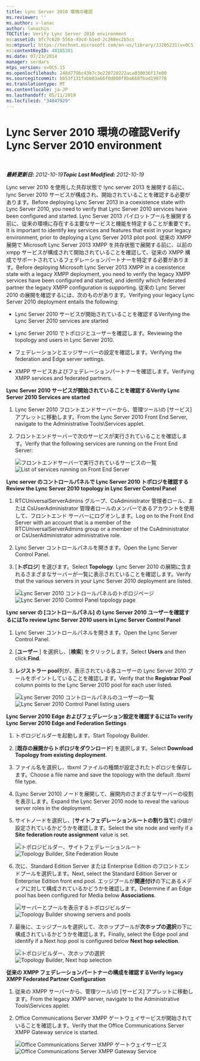 ```yaml
---
title: Lync Server 2010 環境の確認
ms.reviewer: ''
ms.author: v-lanac
author: lanachin
TOCTitle: Verify Lync Server 2010 environment
ms:assetid: bfc7c620-556a-43cd-b1ed-2c268ec2b5cc
ms:mtpsurl: https://technet.microsoft.com/en-us/library/JJ205231(v=OCS.15)
ms:contentKeyID: 48185301
ms.date: 07/23/2014
manager: serdars
mtps_version: v=OCS.15
ms.openlocfilehash: 248d779bc43b7c3e220728222aca030036f17e00
ms.sourcegitcommit: bb53f131fabb03a66f0d000f8ba668fbad190778
ms.translationtype: MT
ms.contentlocale: ja-JP
ms.lasthandoff: 05/11/2019
ms.locfileid: "34847929"
---
```

<div data-xmlns="http://www.w3.org/1999/xhtml">

<div class="topic" data-xmlns="http://www.w3.org/1999/xhtml" data-msxsl="urn:schemas-microsoft-com:xslt" data-cs="http://msdn.microsoft.com/en-us/">

<div data-asp="http://msdn2.microsoft.com/asp">

# <a name="verify-lync-server-2010-environment"></a><span data-ttu-id="d9ea5-102">Lync Server 2010 環境の確認</span><span class="sxs-lookup"><span data-stu-id="d9ea5-102">Verify Lync Server 2010 environment</span></span>

</div>

<div id="mainSection">

<div id="mainBody">

<span> </span>

<span data-ttu-id="d9ea5-103">_**最終更新日:** 2012-10-19_</span><span class="sxs-lookup"><span data-stu-id="d9ea5-103">_**Topic Last Modified:** 2012-10-19_</span></span>

<span data-ttu-id="d9ea5-104">Lync server 2010 を使用した共存状態で lync server 2013 を展開する前に、lync Server 2010 サービスが構成され、開始されていることを確認する必要があります。</span><span class="sxs-lookup"><span data-stu-id="d9ea5-104">Before deploying Lync Server 2013 in a coexistence state with Lync Server 2010, you need to verify that Lync Server 2010 services have been configured and started.</span></span> <span data-ttu-id="d9ea5-105">Lync Server 2013 パイロットプールを展開する前に、従来の環境に存在する主要なサービスと機能を特定することが重要です。</span><span class="sxs-lookup"><span data-stu-id="d9ea5-105">It is important to identify key services and features that exist in your legacy environment, prior to deploying a Lync Server 2013 pilot pool.</span></span> <span data-ttu-id="d9ea5-106">従来の XMPP 展開で Microsoft Lync Server 2013 XMPP を共存状態で展開する前に、以前の xmpp サービスが構成されて開始されていることを確認して、従来の XMPP 構成でサポートされているフェデレーションパートナーを特定する必要があります。</span><span class="sxs-lookup"><span data-stu-id="d9ea5-106">Before deploying Microsoft Lync Server 2013 XMPP in a coexistence state with a legacy XMPP deployment, you need to verify the legacy XMPP services have been configured and started, and identify which federated partner the legacy XMPP configuration is supporting.</span></span> <span data-ttu-id="d9ea5-107">従来の Lync Server 2010 の展開を確認するには、次のものがあります。</span><span class="sxs-lookup"><span data-stu-id="d9ea5-107">Verifying your legacy Lync Server 2010 deployment entails the following:</span></span>

  - <span data-ttu-id="d9ea5-108">Lync Server 2010 サービスが開始されていることを確認する</span><span class="sxs-lookup"><span data-stu-id="d9ea5-108">Verifying the Lync Server 2010 services are started</span></span>

  - <span data-ttu-id="d9ea5-109">Lync Server 2010 でトポロジとユーザーを確認します。</span><span class="sxs-lookup"><span data-stu-id="d9ea5-109">Reviewing the topology and users in Lync Server 2010.</span></span>

  - <span data-ttu-id="d9ea5-110">フェデレーションとエッジサーバーの設定を確認します。</span><span class="sxs-lookup"><span data-stu-id="d9ea5-110">Verifying the federation and Edge server settings.</span></span>

  - <span data-ttu-id="d9ea5-111">XMPP サービスおよびフェデレーションパートナーを確認します。</span><span class="sxs-lookup"><span data-stu-id="d9ea5-111">Verifying XMPP services and federated partners.</span></span>

<span data-ttu-id="d9ea5-112">**Lync Server 2010 サービスが開始されていることを確認する**</span><span class="sxs-lookup"><span data-stu-id="d9ea5-112">**Verify Lync Server 2010 Services are started**</span></span>

1.  <span data-ttu-id="d9ea5-113">Lync Server 2010 フロントエンドサーバーから、管理ツール\\の [サービス] アプレットに移動します。</span><span class="sxs-lookup"><span data-stu-id="d9ea5-113">From the Lync Server 2010 Front End Server, navigate to the Administrative Tools\\Services applet.</span></span>

2.  <span data-ttu-id="d9ea5-114">フロントエンドサーバーで次のサービスが実行されていることを確認します。</span><span class="sxs-lookup"><span data-stu-id="d9ea5-114">Verify that the following services are running on the Front End Server:</span></span>
    
    <span data-ttu-id="d9ea5-115">![フロントエンドサーバーで実行されているサービスの一覧](images/JJ205231.639f2729-b759-4d8e-b4ad-59d7f68adcd2(OCS.15).jpg "フロントエンドサーバーで実行されているサービスの一覧")</span><span class="sxs-lookup"><span data-stu-id="d9ea5-115">![List of services running on Front End Server](images/JJ205231.639f2729-b759-4d8e-b4ad-59d7f68adcd2(OCS.15).jpg "List of services running on Front End Server")</span></span>

<span data-ttu-id="d9ea5-116">**Lync server のコントロールパネルで Lync Server 2010 トポロジを確認する**</span><span class="sxs-lookup"><span data-stu-id="d9ea5-116">**Review the Lync Server 2010 topology in Lync Server Control Panel**</span></span>

1.  <span data-ttu-id="d9ea5-117">RTCUniversalServerAdmins グループ、CsAdministrator 管理者ロール、または CsUserAdministrator 管理者ロールのメンバーであるアカウントを使用して、フロントエンド サーバーにログオンします。</span><span class="sxs-lookup"><span data-stu-id="d9ea5-117">Log on to the Front End Server with an account that is a member of the RTCUniversalServerAdmins group or a member of the CsAdministrator or CsUserAdministrator administrative role.</span></span>

2.  <span data-ttu-id="d9ea5-118">Lync Server コントロールパネルを開きます。</span><span class="sxs-lookup"><span data-stu-id="d9ea5-118">Open the Lync Server Control Panel.</span></span>

3.  <span data-ttu-id="d9ea5-119">[**トポロジ**] を選びます。</span><span class="sxs-lookup"><span data-stu-id="d9ea5-119">Select **Topology**.</span></span> <span data-ttu-id="d9ea5-120">Lync Server 2010 の展開に含まれるさまざまなサーバーが一覧に表示されていることを確認します。</span><span class="sxs-lookup"><span data-stu-id="d9ea5-120">Verify that the various servers in your Lync Server 2010 deployment are listed.</span></span>
    
    <span data-ttu-id="d9ea5-121">![Lync Server 2010 コントロールパネルのトポロジページ](images/JJ205231.338ce4fb-2162-4176-a249-ec4ae021fa6a(OCS.15).jpg "Lync Server 2010 コントロールパネルのトポロジページ")</span><span class="sxs-lookup"><span data-stu-id="d9ea5-121">![Lync Server 2010 Control Panel topology page](images/JJ205231.338ce4fb-2162-4176-a249-ec4ae021fa6a(OCS.15).jpg "Lync Server 2010 Control Panel topology page")</span></span>

<span data-ttu-id="d9ea5-122">**Lync server の [コントロールパネル] の Lync Server 2010 ユーザーを確認するには**</span><span class="sxs-lookup"><span data-stu-id="d9ea5-122">**To review Lync Server 2010 users in Lync Server Control Panel**</span></span>

1.  <span data-ttu-id="d9ea5-123">Lync Server コントロールパネルを開きます。</span><span class="sxs-lookup"><span data-stu-id="d9ea5-123">Open the Lync Server Control Panel.</span></span>

2.  <span data-ttu-id="d9ea5-124">[**ユーザー** ] を選択し、[**検索**] をクリックします。</span><span class="sxs-lookup"><span data-stu-id="d9ea5-124">Select **Users** and then click **Find**.</span></span>

3.  <span data-ttu-id="d9ea5-125">**レジストラー pool**列が、表示されている各ユーザーの Lync Server 2010 プールをポイントしていることを確認します。</span><span class="sxs-lookup"><span data-stu-id="d9ea5-125">Verify that the **Registrar Pool** column points to the Lync Server 2010 pool for each user listed.</span></span>
    
    <span data-ttu-id="d9ea5-126">![Lync Server 2010 コントロールパネルのユーザーの一覧](images/JJ205231.a9378c40-7a52-4c78-ad83-1463847c9edb(OCS.15).jpg "Lync Server 2010 コントロールパネルのユーザーの一覧")</span><span class="sxs-lookup"><span data-stu-id="d9ea5-126">![Lync Server 2010 Control Panel listing users](images/JJ205231.a9378c40-7a52-4c78-ad83-1463847c9edb(OCS.15).jpg "Lync Server 2010 Control Panel listing users")</span></span>

<span data-ttu-id="d9ea5-127">**Lync Server 2010 Edge およびフェデレーション設定を確認するには**</span><span class="sxs-lookup"><span data-stu-id="d9ea5-127">**To verify Lync Server 2010 Edge and Federation Settings**</span></span>

1.  <span data-ttu-id="d9ea5-128">トポロジビルダーを起動します。</span><span class="sxs-lookup"><span data-stu-id="d9ea5-128">Start Topology Builder.</span></span>

2.  <span data-ttu-id="d9ea5-129">[**既存の展開からトポロジをダウンロード**] を選択します。</span><span class="sxs-lookup"><span data-stu-id="d9ea5-129">Select **Download Topology from existing deployment**.</span></span>

3.  <span data-ttu-id="d9ea5-130">ファイル名を選択し、tbxml ファイルの種類が設定されたトポロジを保存します。</span><span class="sxs-lookup"><span data-stu-id="d9ea5-130">Choose a file name and save the topology with the default .tbxml file type.</span></span>

4.  <span data-ttu-id="d9ea5-131">[Lync Server 2010] ノードを展開して、展開内のさまざまなサーバーの役割を表示します。</span><span class="sxs-lookup"><span data-stu-id="d9ea5-131">Expand the Lync Server 2010 node to reveal the various server roles in the deployment.</span></span>

5.  <span data-ttu-id="d9ea5-132">サイトノードを選択し、[**サイトフェデレーションルートの割り当て**] の値が設定されているかどうかを確認します。</span><span class="sxs-lookup"><span data-stu-id="d9ea5-132">Select the site node and verify if a **Site federation route assignment** value is set.</span></span>
    
    <span data-ttu-id="d9ea5-133">![トポロジビルダー、サイトフェデレーションルート](images/JJ205231.87de3735-af7e-4280-8d72-c42cb0ea1c05(OCS.15).jpg "トポロジビルダー、サイトフェデレーションルート")</span><span class="sxs-lookup"><span data-stu-id="d9ea5-133">![Topology Builder, Site Federation Route](images/JJ205231.87de3735-af7e-4280-8d72-c42cb0ea1c05(OCS.15).jpg "Topology Builder, Site Federation Route")</span></span>

6.  <span data-ttu-id="d9ea5-134">次に、Standard Edition Server または Enterprise Edition のフロントエンドプールを選択します。</span><span class="sxs-lookup"><span data-stu-id="d9ea5-134">Next, select the Standard Edition Server or Enterprise Edition front end pool.</span></span> <span data-ttu-id="d9ea5-135">エッジプールが**関連付け**の下にあるメディアに対して構成されているかどうかを確認します。</span><span class="sxs-lookup"><span data-stu-id="d9ea5-135">Determine if an Edge pool has been configured for Media below **Associations**.</span></span>
    
    <span data-ttu-id="d9ea5-136">![サーバーとプールを表示するトポロジビルダー](images/JJ205231.5ad5ea3b-b122-44dd-8968-f1147d6d45f1(OCS.15).jpg "サーバーとプールを表示するトポロジビルダー")</span><span class="sxs-lookup"><span data-stu-id="d9ea5-136">![Topology Builder showing servers and pools](images/JJ205231.5ad5ea3b-b122-44dd-8968-f1147d6d45f1(OCS.15).jpg "Topology Builder showing servers and pools")</span></span>

7.  <span data-ttu-id="d9ea5-137">最後に、エッジプールを選択して、次ホッププールが**次ホップの選択**の下に構成されているかどうかを確認します。</span><span class="sxs-lookup"><span data-stu-id="d9ea5-137">Finally, select the Edge pool and identify if a Next hop pool is configured below **Next hop selection**.</span></span>
    
    <span data-ttu-id="d9ea5-138">![トポロジビルダー、次ホップの選択](images/JJ205231.3121e723-fba7-498e-a786-bde7be1a55e2(OCS.15).jpg "トポロジビルダー、次ホップの選択")</span><span class="sxs-lookup"><span data-stu-id="d9ea5-138">![Topology Builder, Next hop selection](images/JJ205231.3121e723-fba7-498e-a786-bde7be1a55e2(OCS.15).jpg "Topology Builder, Next hop selection")</span></span>

<span data-ttu-id="d9ea5-139">**従来の XMPP フェデレーションパートナーの構成を確認する**</span><span class="sxs-lookup"><span data-stu-id="d9ea5-139">**Verify legacy XMPP Federated Partner Configuration**</span></span>

1.  <span data-ttu-id="d9ea5-140">従来の XMPP サーバーから、管理ツール\\の [サービス] アプレットに移動します。</span><span class="sxs-lookup"><span data-stu-id="d9ea5-140">From the legacy XMPP server, navigate to the Administrative Tools\\Services applet.</span></span>

2.  <span data-ttu-id="d9ea5-141">Office Communications Server XMPP ゲートウェイサービスが開始されていることを確認します。</span><span class="sxs-lookup"><span data-stu-id="d9ea5-141">Verify that the Office Communications Server XMPP Gateway service is started.</span></span>
    
    <span data-ttu-id="d9ea5-142">![Office Communications Server XMPP ゲートウェイサービス](images/JJ721906.23223724-3c4b-4cb9-ace2-1cab2c3c91c3(OCS.15).jpg "Office Communications Server XMPP ゲートウェイサービス")</span><span class="sxs-lookup"><span data-stu-id="d9ea5-142">![Office Communications Server XMPP Gateway Service](images/JJ721906.23223724-3c4b-4cb9-ace2-1cab2c3c91c3(OCS.15).jpg "Office Communications Server XMPP Gateway Service")</span></span>

</div>

<span> </span>

</div>

</div>

</div>

